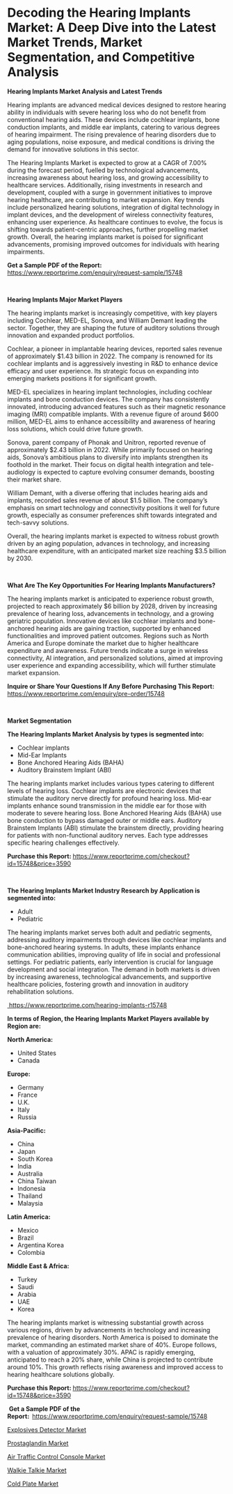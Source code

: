 <p><h1>Decoding the Hearing Implants Market: A Deep Dive into the Latest Market Trends, Market Segmentation, and Competitive Analysis</h1></p><p><strong>Hearing Implants Market Analysis and Latest Trends</strong></p>
<p><p>Hearing implants are advanced medical devices designed to restore hearing ability in individuals with severe hearing loss who do not benefit from conventional hearing aids. These devices include cochlear implants, bone conduction implants, and middle ear implants, catering to various degrees of hearing impairment. The rising prevalence of hearing disorders due to aging populations, noise exposure, and medical conditions is driving the demand for innovative solutions in this sector.</p><p>The Hearing Implants Market is expected to grow at a CAGR of 7.00% during the forecast period, fuelled by technological advancements, increasing awareness about hearing loss, and growing accessibility to healthcare services. Additionally, rising investments in research and development, coupled with a surge in government initiatives to improve hearing healthcare, are contributing to market expansion. Key trends include personalized hearing solutions, integration of digital technology in implant devices, and the development of wireless connectivity features, enhancing user experience. As healthcare continues to evolve, the focus is shifting towards patient-centric approaches, further propelling market growth. Overall, the hearing implants market is poised for significant advancements, promising improved outcomes for individuals with hearing impairments.</p></p>
<p><strong>Get a Sample PDF of the Report:&nbsp;</strong> <a href="https://www.reportprime.com/enquiry/request-sample/15748?utm_campaign=13&utm_medium=2&utm_source=Github&utm_content=ia&utm_term=18102024&utm_id=hearing-implants">https://www.reportprime.com/enquiry/request-sample/15748</a></p>
<p>&nbsp;</p>
<p><strong>Hearing Implants Major Market Players</strong></p>
<p><p>The hearing implants market is increasingly competitive, with key players including Cochlear, MED-EL, Sonova, and William Demant leading the sector. Together, they are shaping the future of auditory solutions through innovation and expanded product portfolios.</p><p>Cochlear, a pioneer in implantable hearing devices, reported sales revenue of approximately $1.43 billion in 2022. The company is renowned for its cochlear implants and is aggressively investing in R&D to enhance device efficacy and user experience. Its strategic focus on expanding into emerging markets positions it for significant growth.</p><p>MED-EL specializes in hearing implant technologies, including cochlear implants and bone conduction devices. The company has consistently innovated, introducing advanced features such as their magnetic resonance imaging (MRI) compatible implants. With a revenue figure of around $600 million, MED-EL aims to enhance accessibility and awareness of hearing loss solutions, which could drive future growth.</p><p>Sonova, parent company of Phonak and Unitron, reported revenue of approximately $2.43 billion in 2022. While primarily focused on hearing aids, Sonova’s ambitious plans to diversify into implants strengthen its foothold in the market. Their focus on digital health integration and tele-audiology is expected to capture evolving consumer demands, boosting their market share.</p><p>William Demant, with a diverse offering that includes hearing aids and implants, recorded sales revenue of about $1.5 billion. The company’s emphasis on smart technology and connectivity positions it well for future growth, especially as consumer preferences shift towards integrated and tech-savvy solutions.</p><p>Overall, the hearing implants market is expected to witness robust growth driven by an aging population, advances in technology, and increasing healthcare expenditure, with an anticipated market size reaching $3.5 billion by 2030.</p></p>
<p>&nbsp;</p>
<p><strong>What Are The Key Opportunities For Hearing Implants Manufacturers?</strong></p>
<p><p>The hearing implants market is anticipated to experience robust growth, projected to reach approximately $6 billion by 2028, driven by increasing prevalence of hearing loss, advancements in technology, and a growing geriatric population. Innovative devices like cochlear implants and bone-anchored hearing aids are gaining traction, supported by enhanced functionalities and improved patient outcomes. Regions such as North America and Europe dominate the market due to higher healthcare expenditure and awareness. Future trends indicate a surge in wireless connectivity, AI integration, and personalized solutions, aimed at improving user experience and expanding accessibility, which will further stimulate market expansion.</p></p>
<p><strong>Inquire or Share Your Questions If Any Before Purchasing This Report:</strong> <a href="https://www.reportprime.com/enquiry/pre-order/15748?utm_campaign=13&utm_medium=2&utm_source=Github&utm_content=ia&utm_term=18102024&utm_id=hearing-implants">https://www.reportprime.com/enquiry/pre-order/15748</a></p>
<p>&nbsp;</p>
<p><strong>Market Segmentation</strong></p>
<p><strong>The Hearing Implants Market Analysis by types is segmented into:</strong></p>
<p><ul><li>Cochlear implants</li><li>Mid-Ear Implants</li><li>Bone Anchored Hearing Aids (BAHA)</li><li>Auditory Brainstem Implant (ABI)</li></ul></p>
<p><p>The hearing implants market includes various types catering to different levels of hearing loss. Cochlear implants are electronic devices that stimulate the auditory nerve directly for profound hearing loss. Mid-ear implants enhance sound transmission in the middle ear for those with moderate to severe hearing loss. Bone Anchored Hearing Aids (BAHA) use bone conduction to bypass damaged outer or middle ears. Auditory Brainstem Implants (ABI) stimulate the brainstem directly, providing hearing for patients with non-functional auditory nerves. Each type addresses specific hearing challenges effectively.</p></p>
<p><strong>Purchase this Report:&nbsp;</strong><a href="https://www.reportprime.com/checkout?id=15748&price=3590&utm_campaign=13&utm_medium=2&utm_source=Github&utm_content=ia&utm_term=18102024&utm_id=hearing-implants">https://www.reportprime.com/checkout?id=15748&price=3590</a></p>
<p>&nbsp;</p>
<p><strong>The Hearing Implants Market Industry Research by Application is segmented into:</strong></p>
<p><ul><li>Adult</li><li>Pediatric</li></ul></p>
<p><p>The hearing implants market serves both adult and pediatric segments, addressing auditory impairments through devices like cochlear implants and bone-anchored hearing systems. In adults, these implants enhance communication abilities, improving quality of life in social and professional settings. For pediatric patients, early intervention is crucial for language development and social integration. The demand in both markets is driven by increasing awareness, technological advancements, and supportive healthcare policies, fostering growth and innovation in auditory rehabilitation solutions.</p></p>
<p><a href="https://www.reportprime.com/hearing-implants-r15748?utm_campaign=13&utm_medium=2&utm_source=Github&utm_content=ia&utm_term=18102024&utm_id=hearing-implants">&nbsp;https://www.reportprime.com/hearing-implants-r15748</a></p>
<p><strong>In terms of Region, the Hearing Implants Market Players available by Region are:</strong></p>
<p>
    <p> <strong> North America: </strong>
        <ul>
            <li>United States</li>
            <li>Canada</li>
        </ul>
        </p> 
    <p> <strong> Europe: </strong>
        <ul>
            <li>Germany</li>
            <li>France</li>
            <li>U.K.</li>
            <li>Italy</li>
            <li>Russia</li>
        </ul>
        </p> 
    <p> <strong> Asia-Pacific: </strong>
        <ul>
            <li>China</li>
            <li>Japan</li>
            <li>South Korea</li>
            <li>India</li>
            <li>Australia</li>
            <li>China Taiwan</li>
            <li>Indonesia</li>
            <li>Thailand</li>
            <li>Malaysia</li>
        </ul>
        </p> 
    <p> <strong> Latin America: </strong>
        <ul>
            <li>Mexico</li>
            <li>Brazil</li>
            <li>Argentina Korea</li>
            <li>Colombia</li>
        </ul>
        </p> 
    <p> <strong> Middle East & Africa: </strong>
        <ul>
            <li>Turkey</li>
            <li>Saudi</li>
            <li>Arabia</li>
            <li>UAE</li>
            <li>Korea</li>
        </ul>
    </p>
    </p>
<p><p>The hearing implants market is witnessing substantial growth across various regions, driven by advancements in technology and increasing prevalence of hearing disorders. North America is poised to dominate the market, commanding an estimated market share of 40%. Europe follows, with a valuation of approximately 30%. APAC is rapidly emerging, anticipated to reach a 20% share, while China is projected to contribute around 10%. This growth reflects rising awareness and improved access to hearing healthcare solutions globally.</p></p>
<p><strong>Purchase this Report: </strong><a href="https://www.reportprime.com/checkout?id=15748&price=3590&utm_campaign=13&utm_medium=2&utm_source=Github&utm_content=ia&utm_term=18102024&utm_id=hearing-implants">https://www.reportprime.com/checkout?id=15748&price=3590</a></p>
<p>&nbsp;<strong>Get a Sample PDF of the Report:&nbsp;&nbsp;</strong><a href="https://www.reportprime.com/enquiry/request-sample/15748?utm_campaign=13&utm_medium=2&utm_source=Github&utm_content=ia&utm_term=18102024&utm_id=hearing-implants">https://www.reportprime.com/enquiry/request-sample/15748</a></p>
<p><strong></strong></p>
<p><p><a href="https://issuu.com/reportprime-2/docs/explosives-detector-market-size-203_4258d6b88266f8?utm_campaign=13&utm_medium=2&utm_source=Github&utm_content=ia&utm_term=18102024&utm_id=hearing-implants">Explosives Detector Market</a></p><p><a href="https://github.com/pinesamshigoz/Market-Research-Report-List-1/blob/main/prostaglandin-market.md?utm_campaign=13&utm_medium=2&utm_source=Github&utm_content=ia&utm_term=18102024&utm_id=hearing-implants">Prostaglandin Market</a></p><p><a href="https://issuu.com/reportprime-2/docs/air-traffic-control-console-market-_c746102820b20b?utm_campaign=13&utm_medium=2&utm_source=Github&utm_content=ia&utm_term=18102024&utm_id=hearing-implants">Air Traffic Control Console Market</a></p><p><a href="https://www.linkedin.com/pulse/charting-future-comprehensive-analysis-global-walkie-talkie-9smff?utm_campaign=13&utm_medium=2&utm_source=Github&utm_content=ia&utm_term=18102024&utm_id=hearing-implants">Walkie Talkie Market</a></p><p><a href="https://www.linkedin.com/pulse/cold-plate-industry-resonance-141-amplification-across-domains-yhmef?utm_campaign=13&utm_medium=2&utm_source=Github&utm_content=ia&utm_term=18102024&utm_id=hearing-implants">Cold Plate Market</a></p></p>